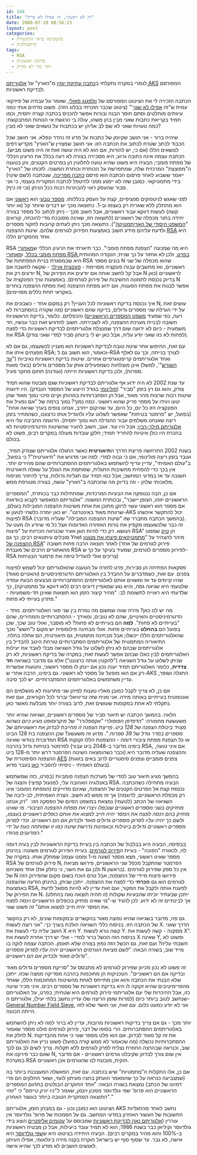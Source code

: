 ```yaml
---
id: 144
title: "זה לא ראשוני, זה אפילו לא פריק"
date: 2008-07-20 08:56:23
layout: post
categories: 
  - מתמטיקה בראי התקשורת
  - קריפטולוגיה
tags: 
  - RSA
  - בדיקת ראשוניות
  - יותר מדי לא מדויק
---
```

לגמרי במקרה נתקלתי ב<a href="http://www.haaretz.co.il/hasite/pages/ShArtPE.jhtml?itemNo=199047">כתבה עתיקת יומין</a> מ"הארץ" על <a href="http://en.wikipedia.org/wiki/AKS_primality_test">אלגוריתם AKS</a> המפורסם לבדיקת ראשוניות.

הכתבה הזכירה לי את הציטוט המפורסם של <a href="http://he.wikipedia.org/wiki/%D7%95%D7%95%D7%9C%D7%A4%D7%92%D7%A0%D7%92_%D7%A4%D7%90%D7%95%D7%9C%D7%99">וולפגנג פאולי</a>, שאמר על עבודה של פיזיקאי עמית ש"זה <a href="http://he.wikipedia.org/wiki/%D7%90%D7%A4%D7%99%D7%9C%D7%95_%D7%9C%D7%90_%D7%A9%D7%92%D7%95%D7%99">אפילו לא שגוי</a>'" (ציטוט שכבר הזכרתי בבלוג הזה). פשוט מדהים אותי כמה עיוותים מוחלטים וסתם חוסר הבנה ובורות אפשר להכניס בכתבה קצרה יחסית, וכמו תמיד בקריאת כתבות שאני מבין בהן משהו, עולה בי הרגשת אי הנוחות המתבקשת: כמה טעויות שאני לא שם לב אליהן יש בכתבות על נושאים שאני לא מבין?

שיהיה ברור - אני חושב שקיומן של כתבות על מדע זה נהדר ונפלא. אני חושב שכל הכבוד לכתב שטרח לכתוב את הכתבה הזו. אני חושב שמצויין ש"הארץ" מקדיש דפים לנושאים הללו (אם כי, יש להודות, אם הוא לא היה עושה זאת זה היה פשוט מביש). הכתבה עצמה אינה כתובה גרוע; היא מסבירה בצורה לא רעה בכלל את הרעיון הכללי של מפתח פומבי; הבעיה היא פשוט שהיא טועה לחלוטין הן בפרטים הקטנים, והן בטענה ה"מפוצצת" המרכזית שלה, שמתפרשת על הכותרת וכותרת המשנה. לזכותו של "הארץ" ייאמר ששבוע לאחר פרסום הכתבה הוא פרסם <a href="http://www.haaretz.co.il/hasite/pages/ShArtPE.jhtml?itemNo=201445">כתבה מפריכה</a>, שנכתבה (לשם שינוי) בידי מתמטיקאי. כמובן שזה לא יימנע ממני להיטפל לכתבה המקורית בעצמי, כי אני סבור שהעסק ראוי להבהרות רבות ככל הניתן (וכי זה כיף).

לפני שאגש לניטפוקים ספציפיים, קצת על העסק בכללותו. <a href="http://he.wikipedia.org/wiki/%D7%9E%D7%A1%D7%A4%D7%A8_%D7%98%D7%91%D7%A2%D7%99">מספר טבעי</a> הוא <a href="http://he.wikipedia.org/wiki/%D7%9E%D7%A1%D7%A4%D7%A8_%D7%A8%D7%90%D7%A9%D7%95%D7%A0%D7%99">ראשוני</a> אם הוא מתחלק ללא שארית רק בעצמו וב-1. כתוצאה מכך יש דברים שיותר קל (או יותר קשה) לעשות דווקא עבור ראשוניים, אבל חשוב מכך - ניתן לכתוב כל מספר בצורה יחידה בתור מכפלה של ראשוניים (לתוצאה הזו, שאינה מסובכת מדי להוכחה, קוראים "<a href="http://he.wikipedia.org/wiki/%D7%94%D7%9E%D7%A9%D7%A4%D7%98_%D7%94%D7%99%D7%A1%D7%95%D7%93%D7%99_%D7%A9%D7%9C_%D7%94%D7%90%D7%A8%D7%99%D7%AA%D7%9E%D7%98%D7%99%D7%A7%D7%94">המשפט היסודי של האריתמטיקה</a>"). כתוצאה מכך ניתן לעתים קרובות לחקור מספרים ולדעת עליהם מידע חשוב באמצעות הפירוק לגורמים שלהם. שיטת ההצפנה <a href="http://he.wikipedia.org/wiki/RSA">RSA</a> היא אחד מהמקרים הללו.

RSA היא מה שמכונה "הצפנת מפתח פומבי". כבר תיארתי את הרעיון הכללי ש<a href="http://www.gadial.net/?p=90">מאחורי מפתח פומבי בכלל</a>, ו<a href="http://www.gadial.net/?p=92">מאחורי RSA בפרט</a>, ולכן לא אחזור על כך שנית; הנקודה המהותית היא שבמסגרת בניית המפתחות של RSA בונים מספר N שהוא מכפלה של שני ראשוניים, ואז מחשבים עבורו פונקציה מסויימת - <a href="http://he.wikipedia.org/wiki/%D7%A4%D7%95%D7%A0%D7%A7%D7%A6%D7%99%D7%99%D7%AA_%D7%90%D7%95%D7%99%D7%9C%D7%A8">פונקצית אוילר</a> - שקשה לחשבה אם יודעים רק את N, אבל קל לחשב אותה אם יודעים את הפירוק של N לראשוניים (כאן בדיוק נכנסת לתמונה החשיבות של פירוק לגורמים). באמצעות ערך הפונקציה על N אפשר לבנות את מפתח הפענוח, אם ידוע מפתח ההצפנה (את מפתח ההצפנה בוחרים באקראי תחת כללים מסויימים).

איך נכנסת בדיקת ראשוניות לכל העניין? רק במקום אחד - כשבונים את N, עושים זאת על ידי הגרלת שני מספרים גדולים, בדיקה שהם ראשוניים (מה שקורה בהסתברות לא רעה, כפי שמעיד <a href="http://he.wikipedia.org/wiki/%D7%9E%D7%A9%D7%A4%D7%98_%D7%94%D7%9E%D7%A1%D7%A4%D7%A8%D7%99%D7%9D_%D7%94%D7%A8%D7%90%D7%A9%D7%95%D7%A0%D7%99%D7%99%D7%9D">משפט המספרים הראשוניים</a>) והכפלתם. כלומר, בדיקת הראשוניות חשובה לבניית מערכת ההצפנה, לא לשבירתה. חשוב להדגיש זאת כבר עכשיו, חד משמעית - כיום לא ידועה שום דרך שמנצלת אלגוריתמים לבדיקת ראשוניות כדי לפצח את RSA (לפחות לא כזו שאני יודע עליה, אבל כאן יש לי ביטחון סביר למדי שאני צודק).

עם זאת, החיפוש אחר שיטה טובה לבדיקת ראשוניות הוא מעניין לכשעצמו, גם אם לא מפצחים איתו את RSA; וכאמור, הוא חשוב גם ל-RSA לצורך בנייתה, וכך גם לאלף ואחד אלגוריתמים קריפטוגרפיים אחרים. שיטות בדיקת ראשוניות נאיביות ("<a href="http://en.wikipedia.org/wiki/Trial_division">עד השורש</a>"', למשל) אינן מוצלחות כשמפעילים אותן על מספרים גדולים (בעלי מאות ספרות), ולכן בדיקת ראשוניות הייתה (ועודנה) תחום מחקר פעיל.

עד שנת 2002 לא היה ידוע אף אלגוריתם לבדיקת ראשוניות שגם מובטח שהוא תמיד צודק, והוא גם רץ בזמן "סביר" (<a href="http://www.gadial.net/?p=95">פולינומי</a> בגודל הייצוג של המספר הנבדק). היו ידועות שיטות רבות שרצות מהר מאוד, אבל הן הסתברותיות במהותן וקיים סיכוי נמוך מאוד שהן יטעו ויגידו על מספר פריק שהוא ראשוני. כמה נמוך? נמוך ברמה של "אם נפעיל את הפונקציה הזו כל יום, כל היום, עד שהיקום ייחרב, אנחנו צופים בערך שגיאה אחת" (בפועל, יש "פרמטר בטיחות" שאפשר לשלוט עליו ולהגדיל אותו כרצוננו, כשהמחיר בזמן ריצה שאנחנו משלמים עבור ההגדלה הוא נמוך יחסית). הדוגמה החביבה עלי היא <a href="http://he.wikipedia.org/wiki/%D7%90%D7%9C%D7%92%D7%95%D7%A8%D7%99%D7%AA%D7%9D_%D7%9E%D7%99%D7%9C%D7%A8-%D7%A8%D7%91%D7%99%D7%9F">אלגוריתם מילר-רבין</a>; אבל היו עוד. אגב, חשוב להעיר שהשיטות הדטרמיניסטיות לא בהכרח היו כולן איטיות להחריד תמיד; חלקן עובדות מעולה במקרים רבים, פשוט לא בכולם.

בשנת 2002 התרחשה פריצת הדרך ה<strong>תיאורטית</strong> כאשר התגלה אלגוריתם שצודק תמיד,  ועובד בזמן ריצה פולינומי, אם כי גבוה למדי. למה אני מדגיש את "תיאורטית"? כי בפועל, ב"עולם האמיתי", עדיין עדיף להשתמש באלגוריתמים ההסתברותיים שהם מהירים יותר. אין בכך כדי להפחית מחשיבות התגלית, שסותמת את הגולל על שאלה תיאורטית חשובה עד אז במדעי המחשב; אבל כמו תמיד עם תגליות גדולות, צריך להיזהר מניפוח מלאכותי שלהן - וזה בדיוק מה שהכתבה ב"הארץ" עושה, בצורה מטורפת ממש.

אם כן, הבה ננטפקה את הבעיות המרכזיות, שמתחילות כבר בכותרת, "<span class="t18B">המספרים הראשוניים יזוהו, הצופן יישבר</span>", ובכותרת המשנה: "<span class="t15B">אלגוריתם המאפשר לקבוע בוודאות אם מספר הוא ראשוני עשוי לרוקן מתוכן את אחת  משיטות ההצפנה המובילות בעולם, שרווחת מאוד באינטרנט</span>". יש כאן יומרה כלשהי לטעון ש-AKS יכול להתקשר איכשהו לפיצוח RSA (בהמשך הכתבה מתברר שזו "שיטת ההצפנה המובילה" שעליה מדובר). זה כבר שלכשעצמו מקפיץ את נורות האזהרה האדומות אצל כל מי שיודע ולו מעט על הנושא. רק כדי להיות הוגן אעיר שכנראה הכרזות על "פיצוח RSA" הן <a href="http://he.wikipedia.org/wiki/%D7%98%D7%99%D7%A7">טיק</a> שממנו סובלים עיתונאים רבים; כך גם Ynet מיהר להצהיר על "<a href="http://www.ynet.co.il/articles/0,7340,L-2908806,00.html">מתמטיקאים פיצחו את מנגנון ההצפנה של RSA</a>" לאחר תוצאה הרבה פחות חשובה (פירוק לגורמים של אחד מהאתגרים הרבים של מעבדת RSA לפירוק מספרים לגורמים, שמעיד בעיקר על כך ש-RSA צריכים אולי להגדיל טיפה את פרמטר הבטיחות)

פסקאות הפתיחה הן סבירות, פרט לחזרה על הטענה שהאלגוריתם יכול לשמש לפיצוח צפנים. עם זאת, כשמדברים על ההבדל בין האלגוריתם הדטרמיניסטיים (והאטיים מאוד) שהיו קיימים עד אז ומשווים אותם לאלגוריתמים ההסתברותיים מבצעים הבעת עמדה שלטעמי היא שגיאה גסה, והיא נגע שמאפיין דיונים רבים (לאו דווקא על מתמטיקה), כך שלדעתי היא ראוייה לתשומת לב: "<span class="t15">מחיר קיצור הזמן הוא תוצאות שאינן חד-משמעיות - פתרון בעייתי לא פחות."</span>

מה יש לנו כאן? גזירה שווה שמשום מה נגזרת בין שני סוגי האלגוריתמים. מחד - הדטרמיניסטיים והאיטיים, שהם לא טובים, ומאידך - ההסתברותיים והמהירים, שהם "בעייתיים לא פחות". <strong>למה</strong> הם בעייתיים לא פחות? לא מוסבר, ואולי טוב שכך, שכן בפועל הם <strong>בהחלט</strong> בעייתיים פחות. אולי מבחינה פילוסופית יש מקום ל"חשש" מכך שהאלגוריתמים הללו ייכשלו; אבל מבחינה מתמטית, גם תיאורטית, הם אחלה בחלה. התיאוריה המתמטית של אלגוריתמים הסתברותיים טורחת היטב להבדיל בין אלגוריתמים שבהם לא ניתן לשלוט על גודל השגיאה מבלי לאבד את יעילות האלגוריתמים לבין כאלו שבהם אפשר לעשות זאת; במקרה של בדיקת ראשוניות, לא רק שניתן לשלוט על גודל השגיאה ("להקטין אותה כרצוננו") אלא גם מדובר בשגיאה <strong>חד צדדית</strong>, כלומר האלגוריתם תמיד יענה נכון אם יינתן לו מספר ראשוני, והטעות אפשרית רק אם הוא מופעל על מספר לא ראשוני. גם בימינו, הרבה אחרי ש-AKS התגלה ושופר, עדיין משתמשים באלגוריתמים ההסתברותיים. יש לכך סיבה.

אם כן, לא צריך לקבל כמובן מאליו טענות לפיהן שני פתרונות לא מושלמים הם אוטומטית בעייתיים באותה מידה. אני מניח שזה טריוויאלי וברור לכל הקוראים, ועם זאת נתקלתי לא אחת במקומות שעושים זאת, לרוב בצורה יותר מובלעת מאשר כאן.

הלאה. בהמשך הכתבה יש תיאור סביר של מספרים ראשוניים, ושגיאה שהיא יותר משעשעת מחמורה: "<span class="t15"><em>הדפדפן הפופולרי "אקספלורר" של מיקרוסופט מגיע כיום כשהוא מצויד ביכולת הצפנה של 128 ביט. פריצת הצפנה זו מחייבת לבדוק את ראשוניותם של מספרים בסדר גודל של 39 ספרות</em>.". מדוע זה משעשע? שכן ההצפנה בת 128 הביט המדוברת בוודאי שאינה RSA או כל הצפנת מפתח ציבורי דומה - ההצפנות הללו זקוקות לפרמטר בטיחות גדול בהרבה (בימינו מדובר ב-2048 ביט עבור RSA, אם איני טועה, וכבר כשהומצאה השיטה הפרמטר דרש יותר מ-128 ביט) וההצפנה שעליה מדובר היא ההצפנה הסימטרית של <a href="http://he.wikipedia.org/wiki/AES">AES</a> (צפנים פומביים וצפנים סימטריים לרוב באים בזוגות בעולם האמיתי - ניסיתי להסביר <a href="http://www.gadial.net/?p=90">כאן</a> בעבר מדוע).</span>

בהמשך מגיע תיאור טוב למדי של מערכות הצפנה פומביות (בפרט, כזה שמשתמש באנלוגיה האהובה עלי, למנעול קפיצי) והצגה של RSA. הבעיה מתחילה כשהכתבה נכנסת קצת אל הפרטים הקטנים של ההצפנה, שאינם מדוייקים (המפתח הפומבי אינו רק מכפלת הראשוניים, לדוגמה) אך זה ממש לא חשוב. הצרה האמיתית, לב-ליבה של השגיאה של הכתב (לטעמי) נמצאת במשפט הסיום של הפסקה הזו:  "<em><span class="t15">רק אנחנו מחזיקים בשני מספרים ראשוניים שנכפלו ויצרו את מפתח ההצפנה הציבורי. מי שאינו מחזיק בהם וינסה לפצח את המסר יהיה חייב למצוא את אותם כופלים ראשוניים בעצמו, ולשם כך יהיה עליו לסרוק מספרים גדולים מאוד ולבדוק אם הם ראשוניים. וכדי לסרוק מספרים ראשוניים גדולים ביעילות ובאמינות נדרשת שיטה כמו זו שפותחה כעת על ידי המדענים מהודו.</span></em>"

בבסיסה, הבעיה היא בבלבול של הכתבה בין בעיית בדיקת הראשוניות לבין בעיה דומה לה, לכאורה "הפוכה" - בעיית ה<a href="http://he.wikipedia.org/wiki/%D7%A4%D7%99%D7%A8%D7%95%D7%A7_%D7%9C%D7%92%D7%95%D7%A8%D7%9E%D7%99%D7%9D">פירוק לגורמים</a>. בעיית הפירוק לגורמים פשוטה: בהינתן מספר שאינו ראשוני, מצא מספר (שונה מ-1 וממנו עצמו) שמחלק אותו. במקרה של RSA פירוק לגורמים של N, הפרמטר שהתקבל מכפל שני הראשוניים, פירושו מציאת אחד משניהם (ולכן גם את השני, כי נחלק את N בראשון). אין כל ספק שפירוק לגורמים של N פירושו פיצוח מיידי של ההצפנה; אבל טרם הוכח בשום מקום שהפירוק הזה לגורמים הוא גם <strong>הכרחי</strong> כדי לפצח את ההצפנה. ייתכן שניתן, בהינתן הודעה שהוצפנה באמצעות RSA, לפענח אותה ולקבל את המקור, ועם זאת עדיין לא להיות מסוגל לדעת את הפירוק של N. ייתכן שבעתיד יוכיחו שהבעיות שקולות (זו תהיה תוצאה נאה בהחלט) אך לבינתיים זה לא ידוע. לכן להגיד ש-"<span class="t15">מי שאינו מחזיק בכופלים הראשוניים וינסה לפצח את המסר יהיה חייב למצוא אותם</span>" זה פשוט שגוי.

גם פה, מדובר בשגיאה שהיא נפוצה מאוד בהקשרים ובמקומות שונים, לא רק בהקשר של הכתבה הזו. בניסוח כללי השגיאה הולכת בערך כך: "אני רוצה לעשות X. הדרך שאני חושב עליה כדי לעשות את X היא Y. קשה נורא לעשות Y. מסקנה - קשה לעשות את X". בניסוח הזה הכשל ברור למדי - אולי יש דרך אחרת לעשות את X שאינה Y, ופשוט לא חשבתי עליה? ועם זאת, גם הכשל הזה נפוץ בצורה שלא תאומן. הכתבה עצמה לוקה בו מייד שוב, בשורה הבאה: "<em><span class="t15">לשם מציאת הגורמים הראשוניים יהיה עליו לסרוק מספרים גדולים מאוד ולבדוק אם הם ראשוניים</span></em>".

זה פשוט לא נכון מכיוון שפירוק לגורמים לא מתבסס על "סריקת מספרים גדולים מאוד ובדיקה אם הם ראשוניים". הטכניקות הן מחוכמות בהרבה מסריקה ממצה שכזו. ייתכן שלא הבנתי את הכתבה והוא אכן מתייחס לאחת מהשיטות המחוכמות הללו, שאחד מהפרימיטיבים שהיא זקוקה לו היא בדיקת ראשוניות של מספרים רבים. איני מכיר שיטה כזו, אבל ההיכרות שלי עם אלגוריתמי פירוק לגורמים היא שטחית; בפרט, על האלגוריתם שנחשב לטוב ביותר כיום (למרות שזמן הריצה שלו עדיין נחשב בלתי יעיל), אלגוריתם ה-<a href="http://he.wikipedia.org/wiki/%D7%A0%D7%A4%D7%AA_%D7%A9%D7%93%D7%94_%D7%9E%D7%A1%D7%A4%D7%A8%D7%99%D7%9D">General Number Field Sieve</a>, אני לא יודע כמעט כלום. עם זאת, אני חושד שלא לזה הייתה הכוונה.

יותר מכך - גם אם צריך בדיקות ראשוניות מרובות, עדיין לא ברור למה לא ניתן להשתמש באלגוריתמים ההסתברותים. הרי בסופו של דבר, פירוק לגורמים פולט מספר שאמור לחלק את N. את זה קל מאוד לבדוק. אם הוא פלט מספר שגוי כי אחת מהבדיקות ההסתברותיות נכשלה (מה שכאמור לא ממש קורה בפועל) פשוט נריץ את האלגוריתם שוב, וכנראה שבהרצה החוזרת נצליח לפרק לגורמים ללא תקלות. צריך לשים לב גם לכך שאם כבר פירקנו את N, אין שום צורך לבדוק שקיבלנו גורמים ראשוניים - אם מדובר במערכת RSA חוקית, מובטח לנו שהגורמים אכן ראשוניים.

אם כן, אלו התקלות ה"מתמטיות" שיש בכתבה. עם זאת, הפאשלה המעצבנת ביותר בה (שמצביעה כנראה על כך שהמאמר הועתק בחציו מעיתון לועזי, ושאר החלקים הם פרי דמיונו של הכתב) נמצאת בשורה הבאה: "<span class="t15"><em>אחד החוקרים הבולטים בתחום המספרים הראשוניים הוא פרופ' שפי גולדווסר ממכון ויצמן, שאמר ל"ניו יורק טיימס" כי "זוהי התוצאה המחקרית הטובה ביותר בעשור האחרון"</em>.</span>"

הציטוט הוא כמובן נכון - גם במבחן הזמן, אלגוריתם AKS נחשב לאחד מהתגליות החשובות של העשור האחרון במדעי המחשב. גם על הסמכות של פרופ' גולדווסר אין עוררין (<a href="http://en.wikipedia.org/wiki/Primality_certificate#Atkin-Goldwasser-Kilian-Morain_certificates">אלגוריתם נאה לבדיקת ראשוניות</a> שמבוסס על <a href="http://he.wikipedia.org/wiki/%D7%A2%D7%A7%D7%95%D7%9D_%D7%90%D7%9C%D7%99%D7%A4%D7%98%D7%99">עקומים אליפטיים</a> הוצע בידי גולדווסר וקיליאן כבר בשנת 1986; הוא לא תמיד עובד ביעילות, אבל כן מבטיח ראשוניות ב-100% והוא מהיר במקרים רבים). הבעיה היחידה בציטוט היא ש<a href="http://people.csail.mit.edu/shafi/">שפי גולדווסר</a> היא אישה, לא גבר. עד שסוף סוף יש בישראל חוקרת בקנה מידה בינלאומי, אפילו העיתון לאנשים חושבים לא מודע לכך שהיא אישה.

